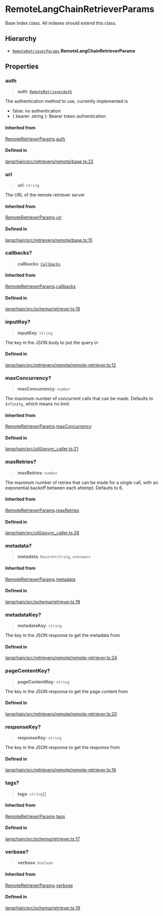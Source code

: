 RemoteLangChainRetrieverParams
==============================

Base Index class. All indexes should extend this class.

Hierarchy[​](#hierarchy "Direct link to Hierarchy")
---------------------------------------------------

*   [`RemoteRetrieverParams`](/docs/api/retrievers_remote/interfaces/RemoteRetrieverParams).**RemoteLangChainRetrieverParams**

Properties[​](#properties "Direct link to Properties")
------------------------------------------------------

### auth[​](#auth "Direct link to auth")

> **auth**: [`RemoteRetrieverAuth`](/docs/api/retrievers_remote/types/RemoteRetrieverAuth)

The authentication method to use, currently implemented is

*   false: no authentication
*   { bearer: string }: Bearer token authentication

#### Inherited from[​](#inherited-from "Direct link to Inherited from")

[RemoteRetrieverParams](/docs/api/retrievers_remote/interfaces/RemoteRetrieverParams).[auth](/docs/api/retrievers_remote/interfaces/RemoteRetrieverParams#auth)

#### Defined in[​](#defined-in "Direct link to Defined in")

[langchain/src/retrievers/remote/base.ts:22](https://github.com/hwchase17/langchainjs/blob/46e1734/langchain/src/retrievers/remote/base.ts#L22)

### url[​](#url "Direct link to url")

> **url**: `string`

The URL of the remote retriever server

#### Inherited from[​](#inherited-from-1 "Direct link to Inherited from")

[RemoteRetrieverParams](/docs/api/retrievers_remote/interfaces/RemoteRetrieverParams).[url](/docs/api/retrievers_remote/interfaces/RemoteRetrieverParams#url)

#### Defined in[​](#defined-in-1 "Direct link to Defined in")

[langchain/src/retrievers/remote/base.ts:15](https://github.com/hwchase17/langchainjs/blob/46e1734/langchain/src/retrievers/remote/base.ts#L15)

### callbacks?[​](#callbacks "Direct link to callbacks?")

> **callbacks**: [`Callbacks`](/docs/api/callbacks/types/Callbacks)

#### Inherited from[​](#inherited-from-2 "Direct link to Inherited from")

[RemoteRetrieverParams](/docs/api/retrievers_remote/interfaces/RemoteRetrieverParams).[callbacks](/docs/api/retrievers_remote/interfaces/RemoteRetrieverParams#callbacks)

#### Defined in[​](#defined-in-2 "Direct link to Defined in")

[langchain/src/schema/retriever.ts:16](https://github.com/hwchase17/langchainjs/blob/46e1734/langchain/src/schema/retriever.ts#L16)

### inputKey?[​](#inputkey "Direct link to inputKey?")

> **inputKey**: `string`

The key in the JSON body to put the query in

#### Defined in[​](#defined-in-3 "Direct link to Defined in")

[langchain/src/retrievers/remote/remote-retriever.ts:12](https://github.com/hwchase17/langchainjs/blob/46e1734/langchain/src/retrievers/remote/remote-retriever.ts#L12)

### maxConcurrency?[​](#maxconcurrency "Direct link to maxConcurrency?")

> **maxConcurrency**: `number`

The maximum number of concurrent calls that can be made. Defaults to `Infinity`, which means no limit.

#### Inherited from[​](#inherited-from-3 "Direct link to Inherited from")

[RemoteRetrieverParams](/docs/api/retrievers_remote/interfaces/RemoteRetrieverParams).[maxConcurrency](/docs/api/retrievers_remote/interfaces/RemoteRetrieverParams#maxconcurrency)

#### Defined in[​](#defined-in-4 "Direct link to Defined in")

[langchain/src/util/async\_caller.ts:21](https://github.com/hwchase17/langchainjs/blob/46e1734/langchain/src/util/async_caller.ts#L21)

### maxRetries?[​](#maxretries "Direct link to maxRetries?")

> **maxRetries**: `number`

The maximum number of retries that can be made for a single call, with an exponential backoff between each attempt. Defaults to 6.

#### Inherited from[​](#inherited-from-4 "Direct link to Inherited from")

[RemoteRetrieverParams](/docs/api/retrievers_remote/interfaces/RemoteRetrieverParams).[maxRetries](/docs/api/retrievers_remote/interfaces/RemoteRetrieverParams#maxretries)

#### Defined in[​](#defined-in-5 "Direct link to Defined in")

[langchain/src/util/async\_caller.ts:26](https://github.com/hwchase17/langchainjs/blob/46e1734/langchain/src/util/async_caller.ts#L26)

### metadata?[​](#metadata "Direct link to metadata?")

> **metadata**: `Record`<`string`, `unknown`\>

#### Inherited from[​](#inherited-from-5 "Direct link to Inherited from")

[RemoteRetrieverParams](/docs/api/retrievers_remote/interfaces/RemoteRetrieverParams).[metadata](/docs/api/retrievers_remote/interfaces/RemoteRetrieverParams#metadata)

#### Defined in[​](#defined-in-6 "Direct link to Defined in")

[langchain/src/schema/retriever.ts:18](https://github.com/hwchase17/langchainjs/blob/46e1734/langchain/src/schema/retriever.ts#L18)

### metadataKey?[​](#metadatakey "Direct link to metadataKey?")

> **metadataKey**: `string`

The key in the JSON response to get the metadata from

#### Defined in[​](#defined-in-7 "Direct link to Defined in")

[langchain/src/retrievers/remote/remote-retriever.ts:24](https://github.com/hwchase17/langchainjs/blob/46e1734/langchain/src/retrievers/remote/remote-retriever.ts#L24)

### pageContentKey?[​](#pagecontentkey "Direct link to pageContentKey?")

> **pageContentKey**: `string`

The key in the JSON response to get the page content from

#### Defined in[​](#defined-in-8 "Direct link to Defined in")

[langchain/src/retrievers/remote/remote-retriever.ts:20](https://github.com/hwchase17/langchainjs/blob/46e1734/langchain/src/retrievers/remote/remote-retriever.ts#L20)

### responseKey?[​](#responsekey "Direct link to responseKey?")

> **responseKey**: `string`

The key in the JSON response to get the response from

#### Defined in[​](#defined-in-9 "Direct link to Defined in")

[langchain/src/retrievers/remote/remote-retriever.ts:16](https://github.com/hwchase17/langchainjs/blob/46e1734/langchain/src/retrievers/remote/remote-retriever.ts#L16)

### tags?[​](#tags "Direct link to tags?")

> **tags**: `string`\[\]

#### Inherited from[​](#inherited-from-6 "Direct link to Inherited from")

[RemoteRetrieverParams](/docs/api/retrievers_remote/interfaces/RemoteRetrieverParams).[tags](/docs/api/retrievers_remote/interfaces/RemoteRetrieverParams#tags)

#### Defined in[​](#defined-in-10 "Direct link to Defined in")

[langchain/src/schema/retriever.ts:17](https://github.com/hwchase17/langchainjs/blob/46e1734/langchain/src/schema/retriever.ts#L17)

### verbose?[​](#verbose "Direct link to verbose?")

> **verbose**: `boolean`

#### Inherited from[​](#inherited-from-7 "Direct link to Inherited from")

[RemoteRetrieverParams](/docs/api/retrievers_remote/interfaces/RemoteRetrieverParams).[verbose](/docs/api/retrievers_remote/interfaces/RemoteRetrieverParams#verbose)

#### Defined in[​](#defined-in-11 "Direct link to Defined in")

[langchain/src/schema/retriever.ts:19](https://github.com/hwchase17/langchainjs/blob/46e1734/langchain/src/schema/retriever.ts#L19)